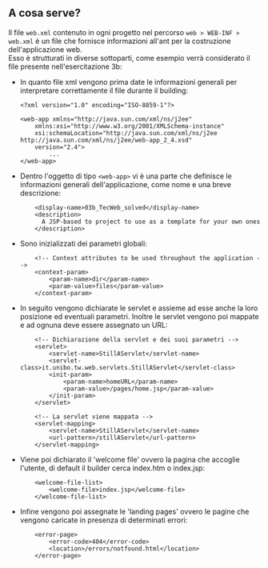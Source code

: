 A cosa serve?
-------------
Il file `web.xml` contenuto in ogni progetto nel percorso `web > WEB-INF > web.xml` è un file che fornisce informazioni all'ant per la costruzione dell'applicazione web.  
Esso è strutturati in diverse sottoparti, come esempio verrà considerato il file presente nell'esercitazione 3b:  
- In quanto file xml vengono prima date le informazioni generali per interpretare correttamente il file durante il building:
    ```
    <?xml version="1.0" encoding="ISO-8859-1"?>

    <web-app xmlns="http://java.sun.com/xml/ns/j2ee"
        xmlns:xsi="http://www.w3.org/2001/XMLSchema-instance"
        xsi:schemaLocation="http://java.sun.com/xml/ns/j2ee http://java.sun.com/xml/ns/j2ee/web-app_2_4.xsd"
        version="2.4">
            ...
    </web-app>
    ```
- Dentro l'oggetto di tipo `<web-app>` vi è una parte che definisce le informazioni generali dell'applicazione, come nome e una breve descrizione:
    ```
        <display-name>03b_TecWeb_solved</display-name>
        <description>
          A JSP-based to project to use as a template for your own ones
        </description>
    ```
- Sono inizializzati dei parametri globali:
    ```
        <!-- Context attributes to be used throughout the application -->
	    <context-param>
		    <param-name>dir</param-name>
		    <param-value>files</param-value>
	    </context-param>
    ```
- In seguito vengono dichiarate le servlet e assieme ad esse anche la loro posizione ed eventuali parametri. Inoltre le servlet vengono poi mappate e ad ognuna deve essere assegnato un URL:
    ```
        <!-- Dichiarazione della servlet e dei suoi parametri -->
        <servlet>
            <servlet-name>StillAServlet</servlet-name>
            <servlet-class>it.unibo.tw.web.servlets.StillAServlet</servlet-class>
            <init-param>
            	<param-name>homeURL</param-name>
            	<param-value>/pages/home.jsp</param-value>
            </init-param>
        </servlet>

        <!-- La servlet viene mappata -->
        <servlet-mapping>
            <servlet-name>StillAServlet</servlet-name>
            <url-pattern>/stillAServlet</url-pattern>
        </servlet-mapping>
    ```
- Viene poi dichiarato il 'welcome file' ovvero la pagina che accoglie l'utente, di default il builder cerca index.htm o index.jsp:
    ```
        <welcome-file-list>
    		<welcome-file>index.jsp</welcome-file>
    	</welcome-file-list>
    ```
- Infine vengono poi assegnate le 'landing pages' ovvero le pagine che vengono caricate in presenza di determinati errori:
    ```
        <error-page>
    	    <error-code>404</error-code>
    	    <location>/errors/notfound.html</location>
        </error-page>
    ```


